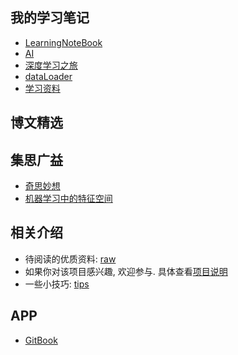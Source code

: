 ## 我的学习笔记

- [LearningNoteBook](https://q735613050.github.io/LearningNoteBook/)
- [AI](https://q735613050.github.io/AI/)
- [深度学习之旅](https://q735613050.github.io/XinetStudio/)
- [dataLoader](https://q735613050.github.io/dataLoader/)
- [学习资料](https://q735613050.github.io/TextStudio/)

## 博文精选

## 集思广益

- [奇思妙想](写作/README.md)
- [机器学习中的特征空间](slides/特征空间.md)

## 相关介绍

- 待阅读的优质资料: [raw](raw/README.md)
- 如果你对该项目感兴趣, 欢迎参与. 具体查看[项目说明](raw/intros.md)
- 一些小技巧: [tips](写作/tips/README.md)

## APP

- [GitBook](https://www.gitbook.com/join/xinetbook/-LL3MfMY-kylad2uiiSI)
